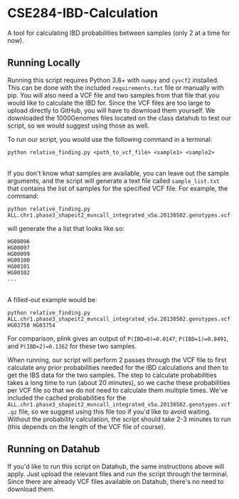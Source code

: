 # CSE284-IBD-Calculation

A tool for calculating IBD probabilities between samples (only 2 at a time for now).

## Running Locally

Running this script requires Python 3.8+ with `numpy` and `cyvcf2` installed. This can be done with the included `requirements.txt` file or manually with pip. You will also need a VCF file and two samples from that file that you would like to calculate the IBD for. Since the VCF files are too large to upload directly to GitHub, you will have to download them yourself. We downloaded the 1000Genomes files located on the class datahub to test our script, so we would suggest using those as well. 

To run our script, you would use the following command in a terminal: 
```text
python relative_finding.py <path_to_vcf_file> <sample1> <sample2>
```
\
If you don't know what samples are available, you can leave out the sample arguments, and the script will generate a text file called `sample_list.txt` that contains the list of samples for the specified VCF file. For example, the command:
```text
python relative_finding.py ALL.chr1.phase3_shapeit2_mvncall_integrated_v5a.20130502.genotypes.vcf.gz
```
will generate the a list that looks like so:
```text
HG00096
HG00097
HG00099
HG00100
HG00101
HG00102
...
```
\
A filled-out example would be: 
```text
python relative_finding.py ALL.chr1.phase3_shapeit2_mvncall_integrated_v5a.20130502.genotypes.vcf.gz HG03750 HG03754
```
For comparison, plink gives an output of `P(IBD=0)=0.0147`, `P(IBD=1)=0.8491`, and `P(IBD=2)=0.1362` for these two samples.

When running, our script will perform 2 passes through the VCF file to first calculate any prior probabilities needed for the IBD calculations and then to get the IBS data for the two samples. The step to calculate probabilities takes a long time to run (about 20 minutes), so we cache these probabilities per VCF file so that we do not need to calculate them multiple times. We've included the cached probabilities for the `ALL.chr1.phase3_shapeit2_mvncall_integrated_v5a.20130502.genotypes.vcf.gz` file, so we suggest using this file too if you'd like to avoid waiting. Without the probability calculation, the script should take 2-3 minutes to run (this depends on the length of the VCF file of course).

## Running on Datahub

If you'd like to run this script on Datahub, the same instructions above will apply. Just upload the relevant files and run the script through the terminal. Since there are already VCF files available on Datahub, there's no need to download them. 
